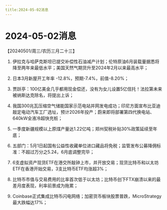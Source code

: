 ```yaml
---
title:2024-05-02消息
---
```

# 2024-05-02消息
【20240501/周三/农历三月二十三】

1. 伊拉克与哈萨克斯坦已提交补偿性石油减产计划；伦特原油6月装载量据悉将降至两年来最低水平；美国天然气期货升至2024年2月以来最高水平；

2. 日本3月新屋开工年率 -12.8%，预期-7.4%，前值-8.20%；

3. 贾跃亭：100亿美金几乎都用现金偿还，没有为女儿设置5亿信托！法拉第未来被纳斯达克除名，将提出上诉；

4. 我国300兆瓦压缩空气储能国家示范电站并网发电成功；印尼方面宣布比亚迪敲定电动汽车工厂选址，预计2026年投产；蔚来即将部署第四代换电站、640kW全液冷超快充桩；

5. 一季度新疆规模以上原煤产量达1.22亿吨；郑州契税补贴30%政策延续至年底；

6. 五部门：5月1日起国有公益性收藏单位进口藏品将免税；监管发布公募降佣标准：不超过万分之5.24，6月底调整完毕；

7. 6支虚拟资产现货ETF在港交所敲钟上市，并开放交易；现货比特币和以太坊ETF在香港开始交易，3支比特币ETF均涨超3%；

8. 比特币市值与交易费用的比率首次低于以太坊；比特币创下FTX崩溃以来的最差月度表现，利率前景成为拖累；

9. Coinbase正式集成比特币闪电网络；加密货币板块股票普跌，MicroStrategy最大跌幅达17%；